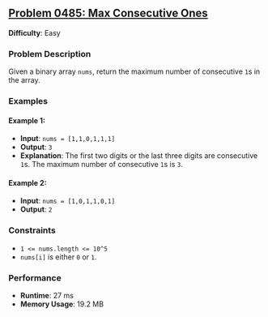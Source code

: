 ## [Problem 0485: Max Consecutive Ones](https://leetcode.com/problems/max-consecutive-ones/)

**Difficulty**: Easy  

### Problem Description

Given a binary array `nums`, return the maximum number of consecutive `1`s in the array.

### Examples

#### Example 1:
- **Input**: `nums = [1,1,0,1,1,1]`
- **Output**: `3`
- **Explanation**: The first two digits or the last three digits are consecutive `1`s. The maximum number of consecutive `1`s is `3`.

#### Example 2:
- **Input**: `nums = [1,0,1,1,0,1]`
- **Output**: `2`

### Constraints

- `1 <= nums.length <= 10^5`
- `nums[i]` is either `0` or `1`.

### Performance
- **Runtime**: 27 ms
- **Memory Usage**: 19.2 MB